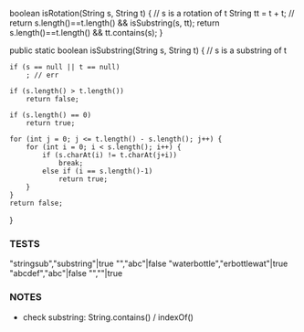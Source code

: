 boolean isRotation(String s, String t) {
    // s is a rotation of t
    String tt = t + t;
    // return s.length()==t.length() && isSubstring(s, tt);
    return s.length()==t.length() && tt.contains(s);
}

public static boolean isSubstring(String s, String t) {
    // s is a substring of t

    if (s == null || t == null)
        ; // err

    if (s.length() > t.length())
        return false;

    if (s.length() == 0)
        return true;

    for (int j = 0; j <= t.length() - s.length(); j++) {
        for (int i = 0; i < s.length(); i++) {
            if (s.charAt(i) != t.charAt(j+i))
                break;
            else if (i == s.length()-1)
                return true;
        }
    }
    return false;
}

### TESTS
"stringsub","substring"|true
"","abc"|false
"waterbottle","erbottlewat"|true
"abcdef","abc"|false
"",""|true

### NOTES
- check substring: String.contains() / indexOf()